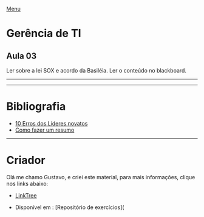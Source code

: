 [Menu](../README.md)

# Gerência de TI

## Aula 03

Ler sobre a lei SOX e acordo da Basiléia. Ler o conteúdo no blackboard. 

---



 

---

# Bibliografia

* [10 Erros dos Líderes novatos](https://exame.com/carreira/10-erros-dos-lideres-novatos/)
* [Como fazer um resumo](http://comunicare2009.blogspot.com/2009/05/como-fazer-um-resumo.html)

---

# Criador

Olá me chamo Gustavo, e criei este material, para mais informações, clique nos links abaixo:

* [LinkTree](https://www.linktree.com.br/gusleaooliveira)


* Disponível em : [Repositório de exercícios](